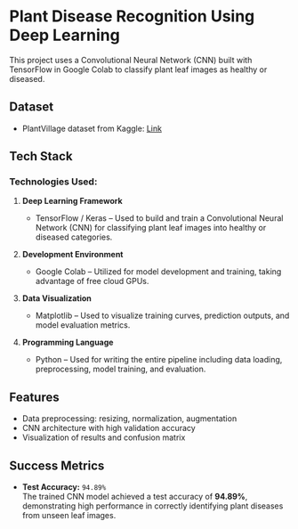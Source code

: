 

# Plant Disease Recognition Using Deep Learning

This project uses a Convolutional Neural Network (CNN) built with TensorFlow in Google Colab to classify plant leaf images as healthy or diseased.

## Dataset
- PlantVillage dataset from Kaggle: [Link](https://www.kaggle.com/datasets/emmarex/plantdisease)

## Tech Stack

### Technologies Used:

1. **Deep Learning Framework**
   - TensorFlow / Keras – Used to build and train a Convolutional Neural Network (CNN) for classifying plant leaf images into healthy or diseased categories.

2. **Development Environment**
   - Google Colab – Utilized for model development and training, taking advantage of free cloud GPUs.

3. **Data Visualization**
   - Matplotlib – Used to visualize training curves, prediction outputs, and model evaluation metrics.

4. **Programming Language**
   - Python – Used for writing the entire pipeline including data loading, preprocessing, model training, and evaluation.

## Features
- Data preprocessing: resizing, normalization, augmentation
- CNN architecture with high validation accuracy
- Visualization of results and confusion matrix



## Success Metrics

- **Test Accuracy:** `94.89%`  
  The trained CNN model achieved a test accuracy of **94.89%**, demonstrating high performance in correctly identifying plant diseases from unseen leaf images.






